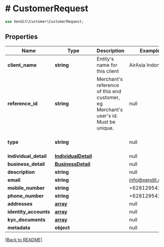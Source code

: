 # # CustomerRequest


```php
use Xendit\Customer\CustomerRequest;
```
## Properties

| Name | Type | Description | Examples | Notes |
| ------------ | ------------- | ------------- | ------------- | -------------|
| **client_name** | **string** | Entity&#39;s name for this client | AirAsia Indonesia |  [optional] |
| **reference_id** | **string** | Merchant&#39;s reference of this end customer, eg Merchant&#39;s user&#39;s id. Must be unique. | null |  |
| **type** | **string** |  | null |  [optional] [default to 'INDIVIDUAL'] |
| **individual_detail** | [**IndividualDetail**](IndividualDetail.md) |  | null |  [optional] |
| **business_detail** | [**BusinessDetail**](BusinessDetail.md) |  | null |  [optional] |
| **description** | **string** |  | null |  [optional] |
| **email** | **string** |  | info@xendit.co |  [optional] |
| **mobile_number** | **string** |  | +6281295412345 |  [optional] |
| **phone_number** | **string** |  | +6281295412345 |  [optional] |
| **addresses** | [**array**](AddressRequest.md) |  | null |  [optional] |
| **identity_accounts** | [**array**](IdentityAccountRequest.md) |  | null |  [optional] |
| **kyc_documents** | [**array**](KYCDocumentRequest.md) |  | null |  [optional] |
| **metadata** | **object** |  | null |  [optional] |


[[Back to README]](../../README.md)
